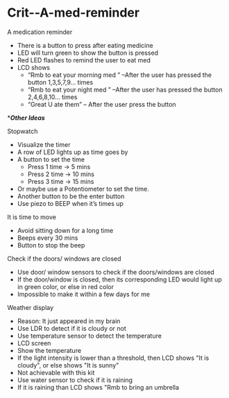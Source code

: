 # Crit--A-med-reminder
A medication reminder
- There is a button to press after eating medicine
- LED will turn green to show the button is pressed
- Red LED flashes to remind the user to eat med
- LCD shows 
  - “Rmb to eat your morning med ” –After the user has pressed the button 1,3,5,7,9… times
  - “Rmb to eat your night med ” –After the user has pressed the button 2,4,6,8,10… times
  - “Great U ate them” – After the user press the button

****Other Ideas***

Stopwatch
- Visualize the timer
- A row of LED lights up as time goes by
- A button to set the time
  - Press 1 time -> 5 mins
  - Press 2 time -> 10 mins
  - Press 3 time -> 15 mins
- Or maybe use a Potentiometer to set the time.
- Another button to be the enter button
- Use piezo to BEEP when it’s times up

It is time to move
- Avoid sitting down for a long time
- Beeps every 30 mins
- Button to stop the beep

Check if the doors/ windows are closed
-	Use door/ window sensors to check if the doors/windows are closed
-	If the door/window is closed, then its corresponding LED would light up in green color, or else in red color
-	Impossible to make it within a few days for me

Weather display
-	Reason: It just appeared in my brain
-	Use LDR to detect if it is cloudy or not
-	Use temperature sensor to detect the temperature
-	LCD screen
-	Show the temperature
-	If the light intensity is lower than a threshold, then LCD shows "It is cloudy", or else shows "It is sunny"
-	Not achievable with this kit
-	Use water sensor to check if it is raining
-	If it is raining than LCD shows "Rmb to bring an umbrella
